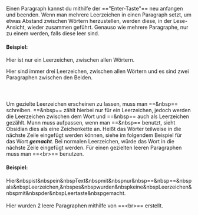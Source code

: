 Einen Paragraph kannst du mithilfe der =="Enter-Taste"== neu anfangen und beenden. Wenn man mehrere Leerzeichen in einen Paragraph setzt, um etwas Abstand zwischen Wörtern herzustellen, werden diese, in der Lese-Ansicht, wieder zusammen geführt. Genauso wie mehrere Paragraphe, nur zu einem werden, falls diese leer sind.
#### Beispiel:
Hier ist nur ein Leerzeichen, zwischen allen Wörtern.


Hier   sind   immer   drei   Leerzeichen,   zwischen   allen   Wörtern   und   es   sind   zwei   Paragraphen   zwischen   den   Beiden.

#### ⠀
Um gezielte Leerzeichen erscheinen zu lassen, muss man ==\&nbsp== schreiben. ==\&nbsp== zählt hierbei nur für ein Leerzeichen, jedoch werden die Leerzeichen zwischen dem Wort und ==\&nbsp== auch als Leerzeichen gezählt. Mann muss aufpassen, wenn man ==\&nbsp== benutzt, sieht Obsidian dies als eine Zeichenkette an. Heißt das Wörter teilweise in die nächste Zeile eingefügt werden können, siehe im folgendem Beispiel für das Wort ***gemacht***. Bei normalen Leerzeichen, würde das Wort in die nächste Zeile eingefügt werden. Für einen gezielten leeren Paragraphen muss man ==\<br>== benutzen.

#### Beispiel:
Hier&nbspist&nbspein&nbspText&nbspmit&nbspnur&nbsp==\&nbsp==&nbspals&nbspLeerzeichen,&nbspes&nbspwurden&nbspkeine&nbspLeerzeichen&nbspmit&nbspder&nbspLeertaste&nbspgemacht.
<br>
<br>
Hier wurden 2 leere Paragraphen mithilfe von ==\<br>== erstellt.
